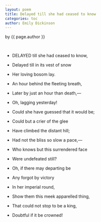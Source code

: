 ```yaml
---
layout: poem
title: Delayed till she had ceased to know
categories: toc
author: Emily Dickinson
---
```


<p class="citation"> by {{ page.author }}</p>

<br>


- DELAYED till she had ceased to know,	
- Delayed till in its vest of snow	
- <span class="indent-2">Her loving bosom lay.</span>	
- An hour behind the fleeting breath,	
- Later by just an hour than death,—
- <span class="indent-2">Oh, lagging yesterday!</span>	


- Could she have guessed that it would be;	
- Could but a crier of the glee	
- <span class="indent-2">Have climbed the distant hill;</span>
- Had not the bliss so slow a pace,—
- Who knows but this surrendered face	
- <span class="indent-2">Were undefeated still?<span>


- Oh, if there may departing be	
- Any forgot by victory	
- <span class="indent-2">In her imperial round,</span>
- Show them this meek apparelled thing,	
- That could not stop to be a king,	
- <span class="indent-2">Doubtful if it be crowned!</span>